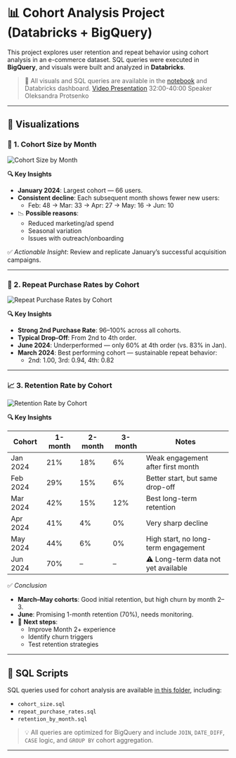 # 📊 Cohort Analysis Project (Databricks + BigQuery)

This project explores user retention and repeat behavior using cohort analysis in an e-commerce dataset. SQL queries were executed in **BigQuery**, and visuals were built and analyzed in **Databricks**.

>📍 All visuals and SQL queries are available in the [notebook](Explore_cohort_analysis_biqquery_catalog.cohort_db.ecom_orders_2025-07-08_11_52_57.ipynb) and Databricks dashboard. 
> [Video Presentation](https://masterschool.zoom.us/rec/play/QREQQgqzyDqCtgdFAj0aS1wd8UvjPfXkgrqu_2qIiThVA1KVqI2zjslEskgr289ff1hLiXe5vYSkaVJ_.E6aLB2EQTwomdEhN?eagerLoadZvaPages=&accessLevel=meeting&canPlayFromShare=true&from=share_recording_detail&continueMode=true&componentName=rec-play&originRequestUrl=https%3A%2F%2Fmasterschool.zoom.us%2Frec%2Fshare%2F5Yq-oz-LbtCl08wsTlWk1XALG0c6itdIqn-o8BfU7axnbpj_r05zLHQcI94lOGMC.I5lGJZzGRvryyPmV) 
32:00-40:00 Speaker Oleksandra Protsenko

---

## 🧩 Visualizations

### 📅 1. Cohort Size by Month  
![Cohort Size by Month](./images/Cohort%20Size%20by%20Month.png)

**🔍 Key Insights**  
- **January 2024**: Largest cohort — 66 users.
- **Consistent decline**: Each subsequent month shows fewer new users:
  - Feb: 48 → Mar: 33 → Apr: 27 → May: 16 → Jun: 10
- 📉 **Possible reasons**:
  - Reduced marketing/ad spend
  - Seasonal variation
  - Issues with outreach/onboarding

✅ *Actionable Insight*: Review and replicate January’s successful acquisition campaigns.

---

### 🔁 2. Repeat Purchase Rates by Cohort  
![Repeat Purchase Rates by Cohort](./images/Repeat%20Purchase%20Rates%20by%20Cohort.png)

**🔍 Key Insights**  
- **Strong 2nd Purchase Rate**: 96–100% across all cohorts.
- **Typical Drop-Off**: From 2nd to 4th order.
- **June 2024**: Underperformed — only 60% at 4th order (vs. 83% in Jan).
- **March 2024**: Best performing cohort — sustainable repeat behavior:
  - 2nd: 1.00, 3rd: 0.94, 4th: 0.82

---

### 📈 3. Retention Rate by Cohort  
![Retention Rate by Cohort](./images/Retention%20Rate%20by%20Cohort.png)

**🔍 Key Insights**  

| Cohort     | 1-month | 2-month | 3-month | Notes |
|------------|---------|---------|---------|-------|
| Jan 2024   | 21%     | 18%     | 6%      | Weak engagement after first month |
| Feb 2024   | 29%     | 15%     | 6%      | Better start, but same drop-off |
| Mar 2024   | 42%     | 15%     | 12%     | Best long-term retention |
| Apr 2024   | 41%     | 4%      | 0%      | Very sharp decline |
| May 2024   | 44%     | 6%      | 0%      | High start, no long-term engagement |
| Jun 2024   | 70%     | –       | –       | ⚠️ Long-term data not yet available |

✅ *Conclusion*  
- **March–May cohorts**: Good initial retention, but high churn by month 2–3.
- **June**: Promising 1-month retention (70%), needs monitoring.
- 🧪 **Next steps**:
  - Improve Month 2+ experience
  - Identify churn triggers
  - Test retention strategies

---

## 🧮 SQL Scripts

SQL queries used for cohort analysis are available [in this folder](./sql/), including:

- `cohort_size.sql`
- `repeat_purchase_rates.sql`
- `retention_by_month.sql`

> 💡 All queries are optimized for BigQuery and include `JOIN`, `DATE_DIFF`, `CASE` logic, and `GROUP BY` cohort aggregation.

---
